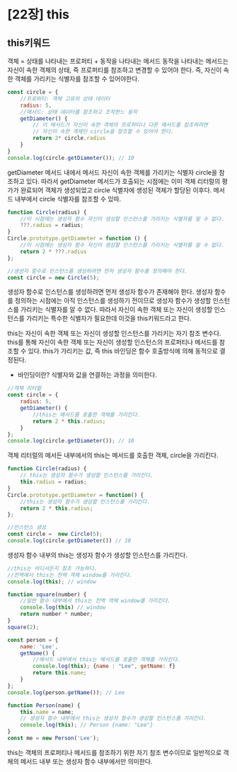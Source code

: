 # [22장] this

## this키워드
객체 = 상태를 나타내는 프로퍼티 + 동작을 나타내는 메서드 
동작을 나타내는 메서드는 자신이 속한 객체의 상태, 즉 프로퍼티를 참조하고 변경할 수 있어야 한다. 
즉, 자신이 속한 객체를 가리키는 식별자를 참조할 수 있어야한다.

```jsx
const circle = {
    //프로퍼티: 객체 고유의 상태 데이터
    radius: 5,
    //메서드: 상태 데이터를 참조하고 조작한느 동작
    getDiameter() {
        // 이 메서드가 자신이 속한 객체의 프로퍼티나 다른 메서드를 참조하려면
        // 자신이 속한 객체인 circle을 참조할 수 있어야 한다.
        return 2* circle.radius
    }
}
console.log(circle.getDiameter()); // 10
```
getDiameter 메서드 내에서 메서드 자신이 속한 객체를 가리키는 식별자 circle을 참조하고 있다.
따라서 getDiameter 메서드가 호출되는 시점에는 이미 객체 리터럴의 평가가 완료되어 객체가 생성되었고 circle 식별자에 생성된 객체가 할당된 이후다.
메서드 내부에서 circle 식별자를 참조할 수 있따.

```jsx
function Circle(radius) {
    //이 시점에는 생성자 함수 자신이 생성할 인스턴스를 가리키는 식별자를 알 수 없다.
    ???.radius = radius;
}
Circle.prototype.getDiameter = function () {
    //이 시점에는 생성자 함수 자신이 생성할 인스턴스를 가리키는 식별자를 알 수 없다.
    return 2 * ???.radius
};

//생성자 함수로 인스턴스를 생성하려면 먼저 생성자 함수를 정의해야 한다.
const circle = new Circle(5);
```
생성자 함수로 인스턴스를 생성하려면 먼저 생성자 함수가 존재해야 한다.
생성자 함수를 정의하는 시점에는 아직 인스턴스를 생성하기 전이므로 생성자 함수가 생성할 인스턴스를 가리키는 식별자를 알 수 없다.
따라서 자신이 속한 객체 또는 자신이 생성할 인스턴스를 가리키는 특수한 식별자가 필요한데 이것을 this키워드라고 한다.

this는 자신이 속한 객체 또는 자신이 생성할 인스턴스를 가리키는 자기 참조 변수다.
this를 통해 자신이 속한 객체 또는 자신이 생성할 인스턴스의 프로퍼티나 메서드를 참조할 수 있다.
this가 가리키는 값, 즉 this 바인딩은 함수 호출방식에 의해 동적으로 결정된다.

* 바인딩이란? 식별자와 값을 연결하는 과정을 의미한다.
```jsx
//객체 리터럴
const circle = {
    radius: 5,
    getDiameter() {
        //this는 메서드를 호출한 객체를 가리킨다.
        return 2 * this.radius;
    }
};
console.log(circle.getDiameter()); // 10
```
객체 리터럴의 메서든 내부에서의 this는 메서드를 호출한 객체, circle을 가리킨다.

```jsx
function Circle(radius) {
    // this는 생성자 함수가 생성할 인스턴스를 가리킨다.
    this.radius = radius;
}
Circle.prototype.getDiameter = function() {
    //this는 생성자 함수가 생성할 인스턴스를 가리킨다.
    return 2 * this.radius;
};

//인스턴스 생성
const circle =  new Circle(5);
console.log(circle.getDiameter()) // 10
```
생성자 함수 내부의 this는 생성자 함수가 생성할 인스턴스를 가리킨다. 

```jsx
//this는 어디서든지 참조 가능하다.
//전역에서 this는 전역 객체 window를 가리킨다.
console.log(this); // window

function square(number) {
    //일반 함수 내부에서 this는 전역 객체 window를 가리킨다.
    console.log(this) // window
    return number * number;
}
square(2);

const person = {
    name: 'Lee',
    getName() {
        //메서드 내부에서 this는 메서드를 호출한 객체를 가리킨다.
        console.log(this); {name : "Lee", getName: f}
        return this.name; 
    }
};
console.log(person.getName()); // Lee

function Person(name) {
    this.name = name;
    // 생성자 함수 내부에서 this는 생성자 함수가 생성할 인스턴스를 가리킨다.
    console.log(this); // Person {name: "Lee"}
}
const me = new Person('Lee');
```
this는 객체의 프로퍼티나 메서드를 참조하기 위한 자기 참조 변수이므로 일반적으로 객체의 메서드 내부 또는 생성자 함수 내부에서만 의미한다.